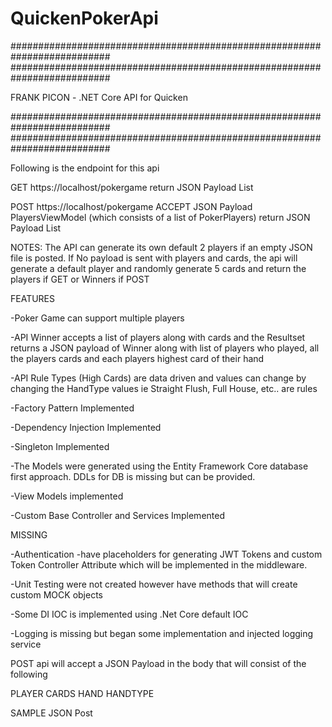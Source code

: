 # QuickenPokerApi

##########################################################################
##########################################################################

FRANK PICON - .NET Core API for Quicken

##########################################################################
##########################################################################

Following is the endpoint for this api 

GET https://localhost/pokergame
return JSON Payload List<PlayerViewModel>

POST https://localhost/pokergame
ACCEPT JSON Payload PlayersViewModel (which consists of a list of PokerPlayers)
return JSON Payload List<WinnerViewModel> 

NOTES:
The API can generate its own default 2 players if an empty JSON file is posted. 
If No payload is sent with players and cards, the api will generate a default player and randomly generate 5 cards and return the players if GET or Winners if POST

FEATURES

-Poker Game can support multiple players

-API Winner accepts a list of players along with cards and the Resultset returns a JSON payload of Winner along with list of players who played, all the players cards and each players highest card of their hand

-API Rule Types (High Cards) are data driven and values can change by changing the HandType values ie Straight Flush, Full House, etc.. are rules 

-Factory Pattern Implemented

-Dependency Injection Implemented

-Singleton Implemented

-The Models were generated using the Entity Framework Core database first approach. DDLs for DB is missing but can be provided. 

-View Models implemented

-Custom Base Controller and Services Implemented


MISSING

-Authentication -have placeholders for generating JWT Tokens and custom Token Controller Attribute which will be implemented in the middleware.

-Unit Testing were not created however have methods that will create custom MOCK objects 

-Some DI IOC is implemented using .Net Core default IOC

-Logging is missing but began some implementation and injected logging service


POST api will accept a JSON Payload in the body that will consist of the following

PLAYER
  CARDS
  HAND
    HANDTYPE

SAMPLE JSON Post 



